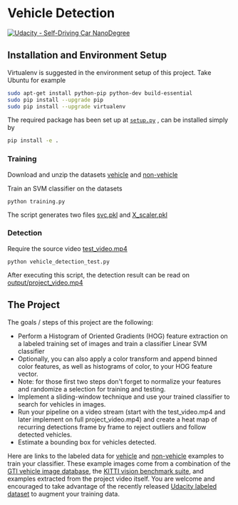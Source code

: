 # Vehicle Detection
[![Udacity - Self-Driving Car NanoDegree](https://s3.amazonaws.com/udacity-sdc/github/shield-carnd.svg)](http://www.udacity.com/drive)

## Installation and Environment Setup

Virtualenv is suggested in the environment setup of this project. Take Ubuntu for example

```bash
sudo apt-get install python-pip python-dev build-essential 
sudo pip install --upgrade pip 
sudo pip install --upgrade virtualenv 
```

The required package has been set up at [`setup.py`](./setup.py) , can be installed simply by

```bash
pip install -e .
```

### Training

Download and unzip the datasets  [vehicle](https://s3.amazonaws.com/udacity-sdc/Vehicle_Tracking/vehicles.zip) and [non-vehicle](https://s3.amazonaws.com/udacity-sdc/Vehicle_Tracking/non-vehicles.zip) 

Train an SVM classifier on the datasets

```
python training.py
```

The script generates two files [svc.pkl](svc.pkl) and [X_scaler.pkl](X_scaler.pkl) 

### Detection

Require the source video [test_video.mp4](test_video.mp4)

```
python vehicle_detection_test.py 
```

After executing this script, the detection result can be read on [output/project_video.mp4](output/project_video.mp4)



The Project
---

The goals / steps of this project are the following:

* Perform a Histogram of Oriented Gradients (HOG) feature extraction on a labeled training set of images and train a classifier Linear SVM classifier
* Optionally, you can also apply a color transform and append binned color features, as well as histograms of color, to your HOG feature vector. 
* Note: for those first two steps don't forget to normalize your features and randomize a selection for training and testing.
* Implement a sliding-window technique and use your trained classifier to search for vehicles in images.
* Run your pipeline on a video stream (start with the test_video.mp4 and later implement on full project_video.mp4) and create a heat map of recurring detections frame by frame to reject outliers and follow detected vehicles.
* Estimate a bounding box for vehicles detected.

Here are links to the labeled data for [vehicle](https://s3.amazonaws.com/udacity-sdc/Vehicle_Tracking/vehicles.zip) and [non-vehicle](https://s3.amazonaws.com/udacity-sdc/Vehicle_Tracking/non-vehicles.zip) examples to train your classifier.  These example images come from a combination of the [GTI vehicle image database](http://www.gti.ssr.upm.es/data/Vehicle_database.html), the [KITTI vision benchmark suite](http://www.cvlibs.net/datasets/kitti/), and examples extracted from the project video itself.   You are welcome and encouraged to take advantage of the recently released [Udacity labeled dataset](https://github.com/udacity/self-driving-car/tree/master/annotations) to augment your training data.  

